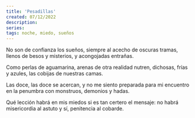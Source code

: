 ```yaml
---
title: 'Pesadillas'
created: 07/12/2022
description:
series:
tags: noche, miedo, sueños
---
```


No son de confianza los sueños,
siempre al acecho de oscuras tramas,
llenos de besos y misterios,
y acongojadas entrañas.

Como perlas de aguamarina,
arenas de otra realidad nutren,
dichosas, frías y azules,
las cobijas de nuestras camas.

Las doce, las doce se acercan,
y no me siento preparada
para mi encuentro en la penumbra
con monstruos, demonios y hadas.

Qué lección habrá en mis miedos
si es tan certero el mensaje:
no habrá misericordia al astuto
y sí, penitencia al cobarde.

